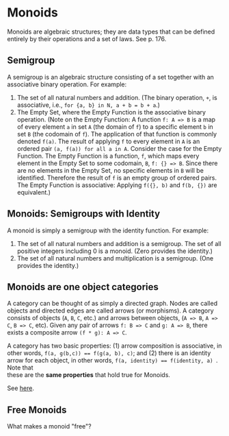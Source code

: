 # Monoids

Monoids are algebraic structures; they are data types that can be defined
entirely by their operations and a set of laws. See p. 176.

## Semigroup

A semigroup is an algebraic structure consisting of a set together with 
an associative binary operation. For example:

1. The set of all natural numbers and addition. (The binary operation, `+`,
is associative, i.e., `for {a, b} in N, a + b = b + a`.)
2. The Empty Set, where the Empty Function is the associative binary
operation. (Note on the Empty Function: A function `f: A => B` is a map
of every element `a` in set `A` (the domain of `f`) to a specific element `b`
in set `B` (the codomain of `f`). The application of that function is commonly
denoted `f(a)`. The result of applying `f` to every element in `A` is an
ordered pair `(a, f(a)) for all a in A`. Consider the case for the Empty
Function. The Empty Function is a function, `f`, which maps every element in the
Empty Set to some codomain, `B`, `f: {} => B`. Since there are no elements
in the Empty Set, no specific elements in `B` will be identified. Therefore
the result of `f` is an empty group of ordered pairs. The Empty Function
is associative: Applying `f({}, b)` and `f(b, {})` are equivalent.) 

## Monoids: Semigroups with Identity

A monoid is simply a semigroup with the identity function. For example:

1. The set of all natural numbers and addition is a semigroup. The set of
all positive integers including 0 is a monoid. (Zero provides the identity.)
2. The set of all natural numbers and multiplication is a semigroup. (One
provides the identity.)

## Monoids are one object categories

A category can be thought of as simply a directed graph. Nodes are called objects 
and directed edges are called arrows (or morphisms). A category consists of objects 
(`A`, `B`, `C`, etc.) and arrows between objects, (`A => B`, `A => C`, `B => C`, etc). 
Given any pair of arrows `f: B => C` and `g: A => B`, there exists a composite arrow
`(f * g): A => C`.

A category has two basic properties: (1) arrow composition is associative,
in other words, `f(a, g(b,c)) == f(g(a, b), c)`; and (2) there is an identity 
arrow for each object, in other words, `f(a, identity) == f(identity, a) `. Note that  
these are the **same properties** that hold true for Monoids.

See [here](https://apocalisp.wordpress.com/2010/06/14/on-monoids/).

## Free Monoids

What makes a monoid "free"?


